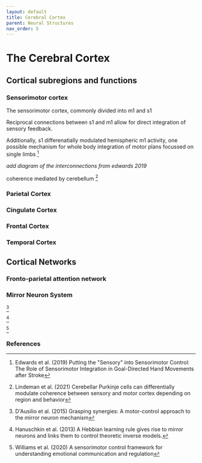 ```yaml
--- 
layout: default
title: Cerebral Cortex
parent: Neural Structures
nav_order: 5
---
```


# The Cerebral Cortex

## Cortical subregions and functions

### Sensorimotor cortex

The sensorimotor cortex, commonly divided into m1 and s1 

Reciprocal connections between s1 and m1 allow for direct integration of sensory feedback.

Additionally, s1 differenatially modulated hemispheric m1 activity, one possible mechanism for whole body integration of motor plans focussed on single limbs [^edwards]

*add diagram of the interconnections from edwards 2019*

coherence mediated by cerebellum [^lindeman]

### Parietal Cortex

### Cingulate Cortex

### Frontal Cortex

### Temporal Cortex

## Cortical Networks

### Fronto-parietal attention network

### Mirror Neuron System


[^dausilio]

[^hanuschkin]

[^williams]




### References

[^edwards]: Edwards et al. (2019) Putting the "Sensory" into Sensorimotor Control: The Role of Sensorimotor Integration in Goal-Directed Hand Movements after Stroke
[^dausilio]: D'Ausilio et al. (2015) Grasping synergies: A motor-control approach to the mirror neuron mechanism
[^hanuschkin]: Hanuschkin et al. (2013) A Hebbian learning rule gives rise to mirror neurons and links them to control theoretic inverse models.
[^williams]: Williams et al. (2020) A sensorimotor control framework for understanding emotional communication and regulation
[^lindeman]: Lindeman et al. (2021) Cerebellar Purkinje cells can differentially modulate coherence between sensory and motor cortex depending on region and behavior
